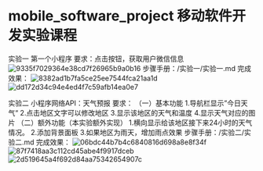 # mobile_software_project 移动软件开发实验课程
实验一 第一个小程序
要求：点击按钮，获取用户微信信息
![9335f7029364e38cd7f26965b9a0b16](https://github.com/user-attachments/assets/45886efe-4805-40a8-bdcc-f15443bd7471)
步骤手册：/实验一/实验一.md
完成效果：
![8382ad1b7fa5ce25ee7544fca21aa1d](https://github.com/user-attachments/assets/ba7b427a-722a-42d8-925e-d0d88bb126bb)
![dd172d34c94e4ed4f7c59afb14ea0e7](https://github.com/user-attachments/assets/eeaf188d-f889-4730-9716-f88a5a5d2343)

实验二 小程序网络API：天气预报
要求：
（一）基本功能
1.导航栏显示”今日天气“
2.点击地区文字可以修改地区
3.显示该地区的天气和温度
4.显示天气对应的图片
（二）额外功能（本实验额外实现）
1.横向显示给该地区接下来24小时的天气情况。
2.添加背景面板
3.如果地区为雨天，增加雨点效果
步骤手册：/实验二/实验二.md
完成效果：
![06bdc44b7b4c6840816d698a8e8f34f](https://github.com/user-attachments/assets/e092472f-6c0e-4649-a167-02305029e6a4)
![87f7418aa3c112cd45abe4f9917dceb](https://github.com/user-attachments/assets/194d3737-1b64-423f-bae4-a032be9cdd1f)
![2d519645a4f692d84aa75342654907c](https://github.com/user-attachments/assets/705fa4d8-79cd-48c7-89f9-ef913d51870d)

